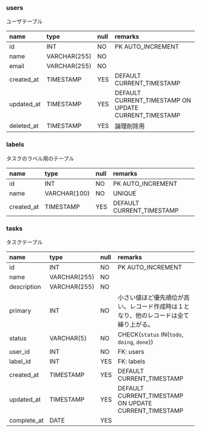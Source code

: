 ### users

ユーザテーブル

| name | type | null | remarks |
|:-----------|:------------|:------|:-------------|
|id|INT|NO|PK AUTO_INCREMENT|
|name|VARCHAR(255)|NO||
|email|VARCHAR(255)|NO||
|created_at|TIMESTAMP|YES|DEFAULT CURRENT_TIMESTAMP|
|updated_at|TIMESTAMP|YES|DEFAULT CURRENT_TIMESTAMP ON UPDATE CURRENT_TIMESTAMP|
|deleted_at|TIMESTAMP|YES|論理削除用|

### labels

タスクのラベル用のテーブル

| name | type | null | remarks |
|:-----------|:------------|:------|:-------------|
|id|INT|NO|PK AUTO_INCREMENT|
|name|VARCHAR(100)|NO|UNIQUE|
|created_at|TIMESTAMP|YES|DEFAULT CURRENT_TIMESTAMP|

### tasks

タスクテーブル

| name | type | null | remarks |
|:-----------|:------------|:------|:-------------|
|id|INT|NO|PK AUTO_INCREMENT|
|name|VARCHAR(255)|NO||
|description|VARCHAR(255)|NO||
|primary|INT|NO|小さい値ほど優先順位が高い。レコード作成時は１となり、他のレコードは全て繰り上がる。|
|status|VARCHAR(5)|NO|CHECK(`status` IN(`todo`, `doing`, `done`))|
|user_id|INT|NO|FK: users|
|label_id|INT|YES|FK: labels|
|created_at|TIMESTAMP|YES|DEFAULT CURRENT_TIMESTAMP|
|updated_at|TIMESTAMP|YES|DEFAULT CURRENT_TIMESTAMP ON UPDATE CURRENT_TIMESTAMP|
|complete_at|DATE|YES||